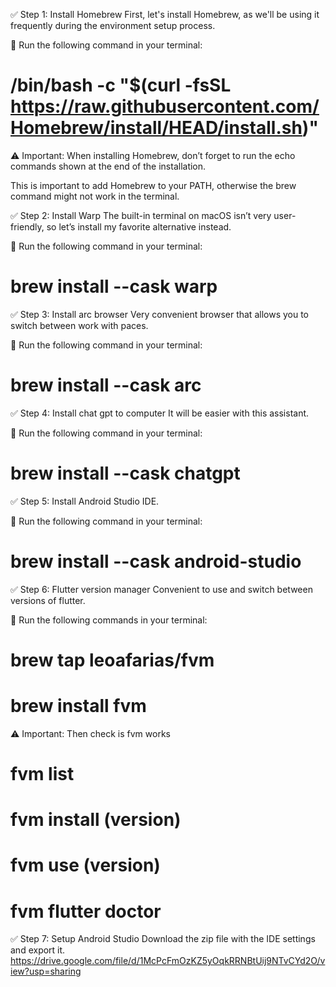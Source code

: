 ✅ Step 1: Install Homebrew
First, let's install Homebrew, as we'll be using it frequently during the environment setup process.

🔧 Run the following command in your terminal:
# /bin/bash -c "$(curl -fsSL https://raw.githubusercontent.com/Homebrew/install/HEAD/install.sh)"

⚠️ Important:
When installing Homebrew, don’t forget to run the echo commands shown at the end of the installation.

This is important to add Homebrew to your PATH, otherwise the brew command might not work in the terminal.

✅ Step 2: Install Warp
The built-in terminal on macOS isn’t very user-friendly, so let’s install my favorite alternative instead.

🔧 Run the following command in your terminal:
# brew install --cask warp

✅ Step 3: Install arc browser
Very convenient browser that allows you to switch between work with paces.

🔧 Run the following command in your terminal:
# brew install --cask arc

✅ Step 4: Install chat gpt to computer
It will be easier with this assistant.

🔧 Run the following command in your terminal:
# brew install --cask chatgpt

✅ Step 5: Install Android Studio
IDE.

🔧 Run the following command in your terminal:
# brew install --cask android-studio

✅ Step 6: Flutter version manager
Convenient to use and switch between versions of flutter.

🔧 Run the following commands in your terminal:
# brew tap leoafarias/fvm
# brew install fvm

⚠️ Important:
Then check is fvm works 
# fvm list
# fvm install (version)
# fvm use (version)
# fvm flutter doctor

✅ Step 7: Setup Android Studio
Download the zip file with the IDE settings and export it.
https://drive.google.com/file/d/1McPcFmOzKZ5yOqkRRNBtUij9NTvCYd2O/view?usp=sharing
